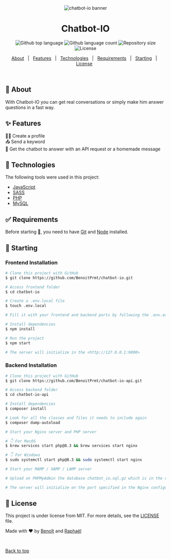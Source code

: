 <div align="center" id="top"> 
  <img src="https://i.ibb.co/c8hy30b/chatbot-io.webp" alt="chatbot-io banner" />
</div>

<h1 align="center">Chatbot-IO</h1>

<p align="center">
  <img alt="Github top language" src="https://img.shields.io/github/languages/top/BenoitPrmt/chatbot-io?color=56BEB8">

  <img alt="Github language count" src="https://img.shields.io/github/languages/count/BenoitPrmt/chatbot-io?color=56BEB8">

  <img alt="Repository size" src="https://img.shields.io/github/repo-size/BenoitPrmt/chatbot-io?color=56BEB8">

  <img alt="License" src="https://img.shields.io/github/license/BenoitPrmt/chatbot-io?color=56BEB8">
</p>

<p align="center">
  <a href="#dart-about">About</a> &#xa0; | &#xa0; 
  <a href="#sparkles-features">Features</a> &#xa0; | &#xa0;
  <a href="#rocket-technologies">Technologies</a> &#xa0; | &#xa0;
  <a href="#white_check_mark-requirements">Requirements</a> &#xa0; | &#xa0;
  <a href="#checkered_flag-starting">Starting</a> &#xa0; | &#xa0;
  <a href="#memo-license">License</a> &#xa0;
</p>

<br>

## :dart: About

With Chatbot-IO you can get real conversations or simply make him answer questions in a fast way.

## :sparkles: Features

👨‍🎓 Create a profile\
📤 Send a keyword\
💬 Get the chatbot to answer with an API request or a homemade message

## :rocket: Technologies

The following tools were used in this project:

- [JavaScript](https://developer.mozilla.org/fr/)
- [SASS](https://sass-lang.com/)
- [PHP](https://www.php.net/)
- [MySQL](https://www.mysql.com/fr/)

## :white_check_mark: Requirements

Before starting :checkered_flag:, you need to have [Git](https://git-scm.com) and [Node](https://nodejs.org/en/) installed.

## :checkered_flag: Starting

### Frontend Installation

```bash
# Clone this project with GitHub
$ git clone https://github.com/BenoitPrmt/chatbot-io.git

# Access frontend folder
$ cd chatbot-io

# Create a .env.local file
$ touch .env.local

# Fill it with your frontend and backend ports by following the .env.example

# Install dependencies
$ npm install

# Run the project
$ npm start

# The server will initialize in the <http://127.0.0.1:9090>
```

### Backend Installation

```bash
# Clone this project with GitHub
$ git clone https://github.com/BenoitPrmt/chatbot-io-api.git

# Access backend folder
$ cd chatbot-io-api

# Install dependencies
$ composer install

# Look for all the classes and files it needs to include again
$ composer dump-autoload

# Start your Nginx server and PHP server

# 👇 For MacOS
$ brew services start php@8.3 && brew services start nginx

# 👇 For Windows
$ sudo systemctl start php@8.3 && sudo systemctl start nginx

# Start your MAMP / XAMP / LAMP server

# Upload on PHPMyAdmin the database chatbot_io.sql.gz which is in the database folder

# The server will initialize on the port specified in the Nginx configuration file
```

## :memo: License

This project is under license from MIT. For more details, see the [LICENSE](LICENSE.md) file.

Made with :heart: by <a href="https://github.com/BenoitPrmt" target="_blank">Benoît</a> and <a href="https://github.com/Raxuis" target="_blank">Raphaël</a>

&#xa0;

<a href="#top">Back to top</a>
